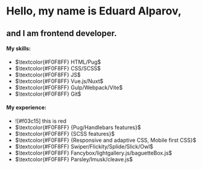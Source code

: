 # Hello, my name is Eduard Alparov,
## and I am frontend developer.

#### My skills:

- $\textcolor{#F0F8FF} HTML/Pug$
- $\textcolor{#F0F8FF} CSS/SCSS$
- $\textcolor{#F0F8FF} JS$
- $\textcolor{#F0F8FF} Vue.js/Nuxt$ 
- $\textcolor{#F0F8FF} Gulp/Webpack/Vite$ 
- $\textcolor{#F0F8FF} Git$ 

#### My experience:
- ![#f03c15] this is red
- $\textcolor{#F0F8FF} {Pug/Handlebars features}$
- $\textcolor{#F0F8FF} {SCSS features}$
- $\textcolor{#F0F8FF} {Responsive and adaptive CSS, Mobile first CSS}$
- $\textcolor{#F0F8FF} Swiper/Flickity/Splide/Slick/Owl$
- $\textcolor{#F0F8FF} Fancybox/lightgallery.js/baguetteBox.js$
- $\textcolor{#F0F8FF} Parsley/Imusk/cleave.js$
